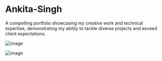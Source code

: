 # Ankita-Singh

A compelling portfolio showcasing my creative work and technical expertise, demonstrating my ability to tackle diverse projects and exceed client expectations.

![image](https://github.com/AnkitaSingh2000/Ankita-Singh-Portfolio-/assets/89559467/282bac34-a2d6-46dd-857b-a5e649264900)

![image](https://github.com/AnkitaSingh2000/Ankita-Singh-Portfolio-/assets/89559467/fe51c3e6-dfb2-40e7-a324-d8538886babb)
